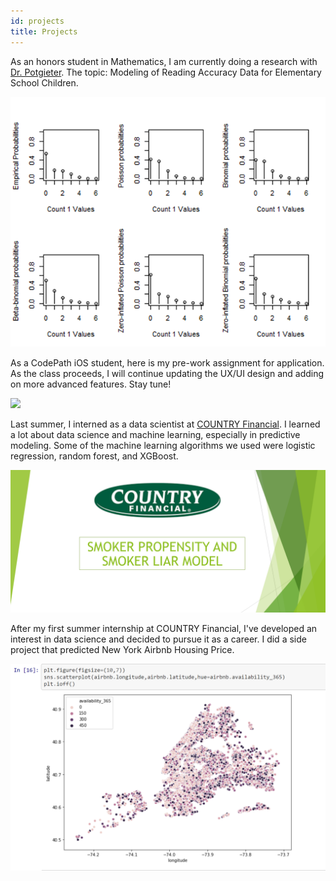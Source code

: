 ```yaml
---
id: projects
title: Projects
---
```


As an honors student in Mathematics, I am currently doing a research with [Dr. Potgieter](http://www.cjpotgieter.com/research/). The topic: Modeling of Reading Accuracy Data for Elementary School Children. 

![StatisticsReport](./assets/StatsPic.png)

As a CodePath iOS student, here is my pre-work assignment for application. As the class proceeds, I will continue updating the UX/UI design and adding on more advanced features. Stay tune! 

![](https://i.imgur.com/cDJkbHH.gif)

Last summer, I interned as a data scientist at [COUNTRY Financial](https://www.countryfinancial.com/en/about-us/careers.html). I learned a lot about data science and machine learning, especially in predictive modeling. Some of the machine learning algorithms we used were logistic regression, random forest, and XGBoost.

![InternshipSlides](./assets/COUNTRYPic.png)

After my first summer internship at COUNTRY Financial, I've developed an interest in data science and decided to pursue it as a career. I did a side project that predicted New York Airbnb Housing Price.

![NYCAirbnb](./assets/NYProjectPic.png)


